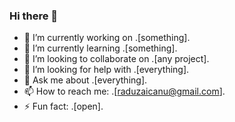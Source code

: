 ### Hi there 👋

- 🔭 I’m currently working on .[something].
- 🌱 I’m currently learning .[something].
- 👯 I’m looking to collaborate on .[any project].
- 🤔 I’m looking for help with .[everything].
- 💬 Ask me about .[everything].
- 📫 How to reach me: .[raduzaicanu@gmail.com].
- ⚡ Fun fact: .[open].

<!--
**raduzaicanu/raduzaicanu** is a ✨ _special_ ✨ repository because its `README.md` (this file) appears on your GitHub profile.

Here are some ideas to get you started:

- 🔭 I’m currently working on ...
- 🌱 I’m currently learning ...
- 👯 I’m looking to collaborate on ...
- 🤔 I’m looking for help with ...
- 💬 Ask me about ...
- 📫 How to reach me: ...
- 😄 Pronouns: ...
- ⚡ Fun fact: ...
-->
